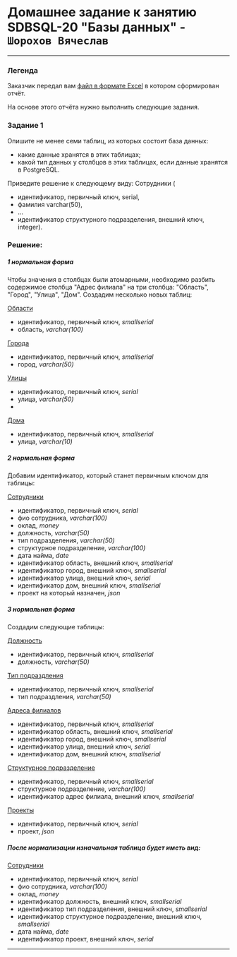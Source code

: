 # Домашнее задание к занятию SDBSQL-20 "Базы данных" - `Шорохов Вячеслав`

---
### Легенда

Заказчик передал вам [файл в формате Excel](hw-12-1.xlsx) в котором сформирован отчёт.

На основе этого отчёта нужно выполнить следующие задания.

### Задание 1

Опишите не менее семи таблиц, из которых состоит база данных:
- какие данные хранятся в этих таблицах;
- какой тип данных у столбцов в этих таблицах, если данные хранятся в PostgreSQL.

Приведите решение к следующему виду:
Сотрудники (
- идентификатор, первичный ключ, serial,
- фамилия varchar(50),
- ...
- идентификатор структурного подразделения, внешний ключ, integer).

### Решение:

##### 1 нормальная форма
Чтобы значения в столбцах были атомарными, необходимо разбить содержимое столбца "Адрес филиала" на три столбца: "Область", "Город", "Улица", "Дом".
Создадим несколько новых таблиц:

<ins>Области</ins>
* идентификатор, первичный ключ, *smallserial*
* область, *varchar(100)*

<ins>Города</ins> 
* идентификатор, первичный ключ, *smallserial*
* город, *varchar(50)*

<ins>Улицы</ins> 
* идентификатор, первичный ключ, *serial*
* улица, *varchar(50)*
* 
<ins>Дома</ins> 
* идентификатор, первичный ключ, *smallserial*
* улица, *varchar(10)*

##### 2 нормальная форма
Добавим идентификатор, который станет первичным ключом для таблицы:

<ins>Сотрудники</ins> 
* идентификатор, первичный ключ, *serial*
* фио сотрудника, *varchar(100)*
* оклад, *money*
* должность, *varchar(50)*
* тип подразделения, *varchar(50)*
* структурное подразделение, *varchar(100)*
* дата найма, *date*
* идентификатор область, внешний ключ, *smallserial*
* идентификатор город, внешний ключ, *smallserial*
* идентификатор улица, внешний ключ, *serial*
* идентификатор дом, внешний ключ, *smallserial*
* проект на который назначен, *json*

##### 3 нормальная форма
Создадим следующие таблицы:

<ins>Должность</ins> 
* идентификатор, первичный ключ, *smallserial*
* должность, *varchar(50)*

<ins>Тип подраздления</ins> 
* идентификатор, первичный ключ, *smallserial*
* тип подраздления, *varchar(50)*

<ins>Адреса филиалов</ins> 
* идентификатор, первичный ключ, *smallserial*
* идентификатор область, внешний ключ, *smallserial*
* идентификатор город, внешний ключ, *smallserial*
* идентификатор улица, внешний ключ, *serial*
* идентификатор дом, внешний ключ, *smallserial*

<ins>Структурное подразделение</ins>
* идентификатор, первичный ключ, *smallserial*
* структурное подразделение, *varchar(100)*
* идентификатор адрес филиала, внешний ключ, *smallserial*

<ins>Проекты</ins> 
* идентификатор, первичный ключ, *serial*
* проект, *json*

##### После нормализации изначальная таблица будет иметь вид:

<ins>Сотрудники</ins>
* идентификатор, первичный ключ, *serial*
* фио сотрудника, *varchar(100)*
* оклад, *money*
* идентификатор должность, внешний ключ, *smallserial*
* идентификатор тип подразделения, внешний ключ, *smallserial*
* идентификатор структурное подразделение, внешний ключ, *smallserial*
* дата найма, *date*
* идентификатор проект, внешний ключ, *serial*

---